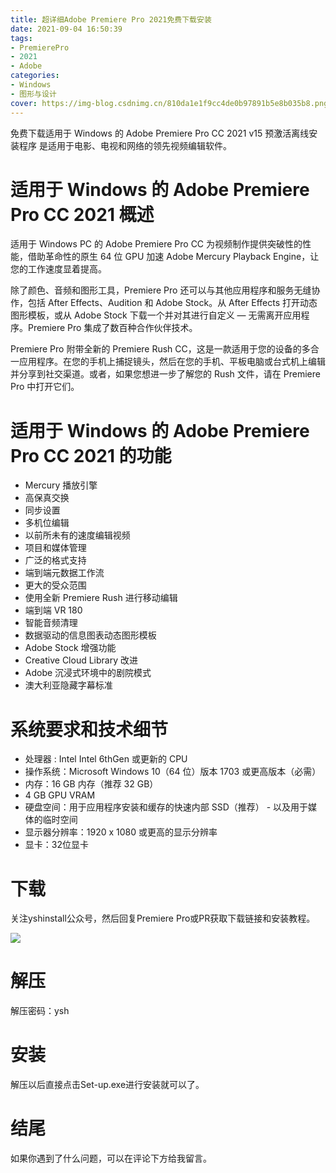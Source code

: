 ```yaml
---
title: 超详细Adobe Premiere Pro 2021免费下载安装
date: 2021-09-04 16:50:39
tags:
- PremierePro
- 2021
- Adobe
categories: 
- Windows
- 图形与设计
cover: https://img-blog.csdnimg.cn/810da1e1f9cc4de0b97891b5e8b035b8.png
---
```


免费下载适用于 Windows 的 Adob​​e Premiere Pro CC 2021 v15 预激活离线安装程序  是适用于电影、电视和网络的领先视频编辑软件。

# 适用于 Windows 的 Adob​​e Premiere Pro CC 2021 概述
适用于 Windows PC 的 Adob​​e Premiere Pro CC 为视频制作提供突破性的性能，借助革命性的原生 64 位 GPU 加速 Adob​​e Mercury Playback Engine，让您的工作速度显着提高。

除了颜色、音频和图形工具，Premiere Pro 还可以与其他应用程序和服务无缝协作，包括 After Effects、Audition 和 Adob​​e Stock。从 After Effects 打开动态图形模板，或从 Adob​​e Stock 下载一个并对其进行自定义 — 无需离开应用程序。Premiere Pro 集成了数百种合作伙伴技术。

Premiere Pro 附带全新的 Premiere Rush CC，这是一款适用于您的设备的多合一应用程序。在您的手机上捕捉镜头，然后在您的手机、平板电脑或台式机上编辑并分享到社交渠道。或者，如果您想进一步了解您的 Rush 文件，请在 Premiere Pro 中打开它们。

# 适用于 Windows 的 Adob​​e Premiere Pro CC 2021 的功能
- Mercury 播放引擎
- 高保真交换
- 同步设置
- 多机位编辑
- 以前所未有的速度编辑视频
- 项目和媒体管理
- 广泛的格式支持
- 端到端元数据工作流
- 更大的受众范围
- 使用全新 Premiere Rush 进行移动编辑
- 端到端 VR 180
- 智能音频清理
- 数据驱动的信息图表动态图形模板
- Adobe Stock 增强功能
- Creative Cloud Library 改进
- Adobe 沉浸式环境中的剧院模式
- 澳大利亚隐藏字幕标准

# 系统要求和技术细节
- 处理器 : Intel Intel 6thGen 或更新的 CPU
- 操作系统：Microsoft Windows 10（64 位）版本 1703 或更高版本（必需）
- 内存：16 GB 内存（推荐 32 GB）
- 4 GB GPU VRAM
- 硬盘空间：用于应用程序安装和缓存的快速内部 SSD（推荐） - 以及用于媒体的临时空间
- 显示器分辨率：1920 x 1080 或更高的显示分辨率
- 显卡：32位显卡

# 下载
关注yshinstall公众号，然后回复Premiere Pro或PR获取下载链接和安装教程。

![](https://img-blog.csdnimg.cn/f824f9d6c4ca40549a3d02de1938c17c.jpg#pic_center)

# 解压
解压密码：ysh

# 安装
解压以后直接点击Set-up.exe进行安装就可以了。

# 结尾
如果你遇到了什么问题，可以在评论下方给我留言。






